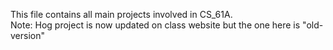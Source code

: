 This file contains all main projects involved in CS_61A.<br />
Note: Hog project is now updated on class website but the one here is "old-version"
